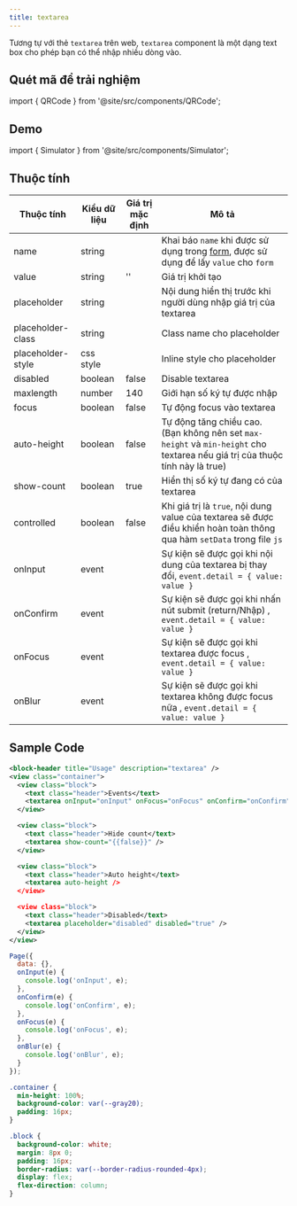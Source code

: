 ```yaml
---
title: textarea
---
```


Tương tự với thẻ `textarea` trên web, `textarea` component là một dạng text box cho phép bạn có thể nhập nhiều dòng vào.

## Quét mã để trải nghiệm

import { QRCode } from '@site/src/components/QRCode';

<QRCode page="pages/component/basic/textarea/index" />

## Demo

import { Simulator } from '@site/src/components/Simulator';

<Simulator page="pages/component/basic/textarea/index" />

## Thuộc tính

| Thuộc tính        | Kiểu dữ liệu | Giá trị mặc định | Mô tả                                                                                                                        |
| ----------------- | ------------ | ---------------- | ---------------------------------------------------------------------------------------------------------------------------- |
| name              | string       |                  | Khai báo `name` khi được sử dụng trong [form](form), được sử dụng để lấy `value` cho `form`                                  |
| value             | string       | ''               | Giá trị khởi tạo                                                                                                             |
| placeholder       | string       |                  | Nội dung hiển thị trước khi người dùng nhập giá trị của textarea                                                             |
| placeholder-class | string       |                  | Class name cho placeholder                                                                                                   |
| placeholder-style | css style    |                  | Inline style cho placeholder                                                                                                 |
| disabled          | boolean      | false            | Disable textarea                                                                                                             |
| maxlength         | number       | 140              | Giới hạn số ký tự được nhập                                                                                                  |
| focus             | boolean      | false            | Tự động focus vào textarea                                                                                                   |
| auto-height       | boolean      | false            | Tự động tăng chiều cao. (Bạn không nên set `max-height` và `min-height` cho textarea nếu giá trị của thuộc tính này là true) |
| show-count        | boolean      | true             | Hiển thị số ký tự đang có của textarea                                                                                       |
| controlled        | boolean      | false            | Khi giá trị là `true`, nội dung value của textarea sẽ được điều khiển hoàn toàn thông qua hàm `setData` trong file `js`      |
| onInput           | event        |                  | Sự kiện sẽ được gọi khi nội dung của textarea bị thay đổi, `event.detail = { value: value }`                                 |
| onConfirm         | event        |                  | Sự kiện sẽ được gọi khi nhấn nút submit (return/Nhập) , `event.detail = { value: value }`                                    |
| onFocus           | event        |                  | Sự kiện sẽ được gọi khi textarea được focus , `event.detail = { value: value }`                                              |
| onBlur            | event        |                  | Sự kiện sẽ được gọi khi textarea không được focus nữa , `event.detail = { value: value }`                                    |

## Sample Code

```xml title=index.txml
<block-header title="Usage" description="textarea" />
<view class="container">
  <view class="block">
    <text class="header">Events</text>
    <textarea onInput="onInput" onFocus="onFocus" onConfirm="onConfirm" onBlur="onBlur" />
  </view>

  <view class="block">
    <text class="header">Hide count</text>
    <textarea show-count="{{false}}" />
  </view>

  <view class="block">
    <text class="header">Auto height</text>
    <textarea auto-height />
  </view>

  <view class="block">
    <text class="header">Disabled</text>
    <textarea placeholder="disabled" disabled="true" />
  </view>
</view>
```

```js title=index.js
Page({
  data: {},
  onInput(e) {
    console.log('onInput', e);
  },
  onConfirm(e) {
    console.log('onConfirm', e);
  },
  onFocus(e) {
    console.log('onFocus', e);
  },
  onBlur(e) {
    console.log('onBlur', e);
  }
});
```

```css title=index.tcss
.container {
  min-height: 100%;
  background-color: var(--gray20);
  padding: 16px;
}

.block {
  background-color: white;
  margin: 8px 0;
  padding: 16px;
  border-radius: var(--border-radius-rounded-4px);
  display: flex;
  flex-direction: column;
}
```
